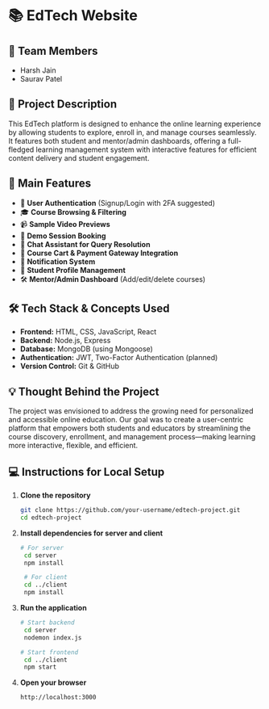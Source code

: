 # 📚 EdTech Website

## 👥 Team Members
- Harsh Jain
- Saurav Patel

## 📝 Project Description
This EdTech platform is designed to enhance the online learning experience by allowing students to explore, enroll in, and manage courses seamlessly. It features both student and mentor/admin dashboards, offering a full-fledged learning management system with interactive features for efficient content delivery and student engagement.

## 🚀 Main Features
- 🔐 **User Authentication** (Signup/Login with 2FA suggested)
- 🎓 **Course Browsing & Filtering**
- 📹 **Sample Video Previews**
- 📅 **Demo Session Booking**
- 💬 **Chat Assistant for Query Resolution**
- 🛒 **Course Cart & Payment Gateway Integration**
- 🔔 **Notification System**
- 👤 **Student Profile Management**
- 🛠️ **Mentor/Admin Dashboard** (Add/edit/delete courses)

## 🛠️ Tech Stack & Concepts Used
- **Frontend:** HTML, CSS, JavaScript, React
- **Backend:** Node.js, Express
- **Database:** MongoDB (using Mongoose)
- **Authentication:** JWT, Two-Factor Authentication (planned)
- **Version Control:** Git & GitHub

## 💡 Thought Behind the Project
The project was envisioned to address the growing need for personalized and accessible online education. Our goal was to create a user-centric platform that empowers both students and educators by streamlining the course discovery, enrollment, and management process—making learning more interactive, flexible, and efficient.

## 💻 Instructions for Local Setup

1. **Clone the repository**
   ```bash
   git clone https://github.com/your-username/edtech-project.git
   cd edtech-project
2. **Install dependencies for server and client**
   ```bash
   # For server
    cd server
    npm install

    # For client
    cd ../client
    npm install
3. **Run the application**
   ```bash
   # Start backend
    cd server
    nodemon index.js

   # Start frontend
    cd ../client
    npm start
4. **Open your browser**
   ```arduino
   http://localhost:3000


